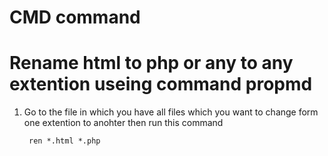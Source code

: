 # CMD command

# Rename html to php or any to any extention useing command propmd

1. Go to the file in which you have all files which you want to change form one extention to anohter then run this command

        ren *.html *.php